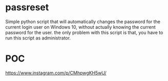 # passreset
Simple python script that will automatically changes the password for the current login user on Windows 10, without actually knowing the current password for the user.
the only problem with this script is that, you have to run this script as administrator.

# POC

https://www.instagram.com/p/CMhpwgKH5wU/


